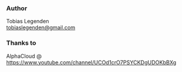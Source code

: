 ### Author
Tobias Legenden \
tobiaslegenden@gmail.com

### Thanks to
AlphaCloud @ https://www.youtube.com/channel/UCOd1crO7PSYCKDgUDOKbBXg
